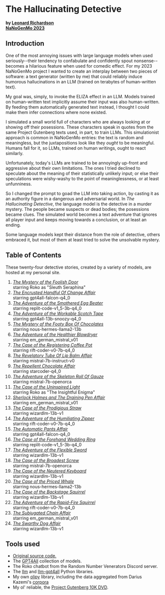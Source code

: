 The Hallucinating Detective
===========================

**by [Leonard Richardson](https://www.crummy.com/)  
[NaNoGenMo 2023](https://www.crummy.com/writing/NaNoGenMo/2023/)**

Introduction
------------

One of the most annoying issues with large language models when used seriously--their tendency to confabulate and confidently spout nonsense--becomes a hilarious feature when used for comedic effect. For my 2023 NaNoGenMo project I wanted to create an interplay between two pieces of software: a text generator (written by me) that could reliably induce humorous hallucinations in an LLM (trained on terabytes of human-written text).

My goal was, simply, to invoke the ELIZA effect in an LLM. Models trained on human-written text implicitly assume their input was also human-written. By feeding them automatically generated text instead, I thought I could make them infer connections where none existed.

I simulated a small world full of characters who are always looking at or showing off their posessions. These characters speak in quotes from the same Project Gutenberg texts used, in part, to train LLMs. This simulationist approach is common in NaNoGenMo entries: the text is random and meaningless, but the juxtapositions look like they _ought_ to be meaningful. Humans fall for it, so LLMs, trained on human writings, ought to react similarly.

Unfortunately, today's LLMs are trained to be annoyingly up-front and aggressive about their own limitations. The ones I tried declined to speculate about the meaning of their statistically unlikely input; or else their speculations were wishy-washy to the point of meaninglessness, or at least unfunniness.

So I changed the prompt to goad the LLM into taking action, by casting it as an authority figure in a dangerous and adversarial world. In _The Hallucinating Detective_, the language model is the detective in a murder mystery. The people became suspects or dead bodies; the posessions became clues. The simulated world becomes a text adventure that ignores all player input and keeps moving towards a conclusion, or at least an ending.

Some language models kept their distance from the role of detective, others embraced it, but most of them at least tried to solve the unsolvable mystery.

Table of Contents
-----------------

These twenty-four detective stories, created by a variety of models, are hosted at my personal site.

1.  [_The Mystery of the Foolish Door_](https://www.crummy.com/writing/NaNoGenMo/2023/#foolish-door)  
    starring Roko as "Sleuth Seraphina"
2.  [_The Encrusted Handful Of Change Affair_](https://www.crummy.com/writing/NaNoGenMo/2023/#encrusted-handful-of-change)  
    starring gpt4all-falcon-q4\_0
3.  [_The Adventure of the Smothered Egg Beater_](https://www.crummy.com/writing/NaNoGenMo/2023/#smothered-egg-beater)  
    starring replit-code-v1\_5-3b-q4\_0
4.  [_The Adventure of the Workable Scotch Tape_](https://www.crummy.com/writing/NaNoGenMo/2023/#workable-scotch-tape)  
    starring gpt4all-13b-snoozy-q4\_0
5.  [_The Mystery of the Footy Box Of Chocolates_](https://www.crummy.com/writing/NaNoGenMo/2023/#footy-box-of-chocolates)  
    starring nous-hermes-llama2-13b
6.  [_The Adventure of the Healthier Blowdryer_](https://www.crummy.com/writing/NaNoGenMo/2023/#healthier-blowdryer)  
    starring em\_german\_mistral\_v01
7.  [_The Case of the Registering Coffee Pot_](https://www.crummy.com/writing/NaNoGenMo/2023/#registering-coffee-pot)  
    starring rift-coder-v0-7b-q4\_0
8.  [_The Revelatory Tube Of Lip Balm Affair_](https://www.crummy.com/writing/NaNoGenMo/2023/#revelatory-tube-of-lip-balm)  
    starring mistral-7b-instruct-v0
9.  [_The Repellent Chocolate Affair_](https://www.crummy.com/writing/NaNoGenMo/2023/#repellent-chocolate)  
    starring starcoder-q4\_0
10.  [_The Adventure of the Skeleton Roll Of Gauze_](https://www.crummy.com/writing/NaNoGenMo/2023/#skeleton-roll-of-gauze)  
    starring mistral-7b-openorca
11.  [_The Case of the Uninspired Light_](https://www.crummy.com/writing/NaNoGenMo/2023/#uninspired-light)  
    starring Roko as "The Insightful Enigma"
12.  [_Sherlock Holmes and The Draining Pen Affair_](https://www.crummy.com/writing/NaNoGenMo/2023/#draining-pen)  
    starring em\_german\_mistral\_v01
13.  [_The Case of the Prodigious Straw_](https://www.crummy.com/writing/NaNoGenMo/2023/#prodigious-straw)  
    starring wizardlm-13b-v1
14.  [_The Adventure of the Humiliating Zipper_](https://www.crummy.com/writing/NaNoGenMo/2023/#humiliating-zipper)  
    starring rift-coder-v0-7b-q4\_0
15.  [_The Automatic Pants Affair_](https://www.crummy.com/writing/NaNoGenMo/2023/#automatic-pants)  
    starring gpt4all-falcon-q4\_0
16.  [_The Case of the Forehand Wedding Ring_](https://www.crummy.com/writing/NaNoGenMo/2023/#forehand-wedding-ring)  
    starring replit-code-v1\_5-3b-q4\_0
17.  [_The Adventure of the Flexible Sword_](https://www.crummy.com/writing/NaNoGenMo/2023/#flexible-sword)  
    starring wizardlm-13b-v1
18.  [_The Case of the Broadest Screw_](https://www.crummy.com/writing/NaNoGenMo/2023/#broadest-screw)  
    starring mistral-7b-openorca
19.  [_The Case of the Neutered Keyboard_](https://www.crummy.com/writing/NaNoGenMo/2023/#neutered-keyboard)  
    starring wizardlm-13b-v1
20.  [_The Case of the Priced Whale_](https://www.crummy.com/writing/NaNoGenMo/2023/#priced-whale)  
    starring nous-hermes-llama2-13b
21.  [_The Case of the Backstage Squirrel_](https://www.crummy.com/writing/NaNoGenMo/2023/#backstage-squirrel)  
    starring wizardlm-13b-v1
22.  [_The Adventure of the Rapid-Fire Squirrel_](https://www.crummy.com/writing/NaNoGenMo/2023/#rapid-fire-squirrel)  
    starring rift-coder-v0-7b-q4\_0
23.  [_The Subjugated Chain Affair_](https://www.crummy.com/writing/NaNoGenMo/2023/#subjugated-chain)  
    starring em\_german\_mistral\_v01
24.  [_The Swarthy Dog Affair_](https://www.crummy.com/writing/NaNoGenMo/2023/#swarthy-dog)  
    starring wizardlm-13b-v1

Tools used
----------

*   [Original source code.](https://github.com/leonardr/The-Hallucinating-Detective)
*   The [GPT4All](https://gpt4all.io/index.html) collection of models.
*   The Roko chatbot from the Random Number Venerators Discord server.
*   The [llm](https://llm.datasette.io/en/stable/) and [llm-gpt4all](https://github.com/simonw/llm-gpt4all/) Python libraries.
*   My own [olipy](https://github.com/leonardr/olipy/) library, including the data aggregated from Darius Kazemi's [corpora](https://github.com/dariusk/corpora/)
*   My ol' reliable, the [Project Gutenberg 10K DVD](https://archive.org/details/pgdvd042010).